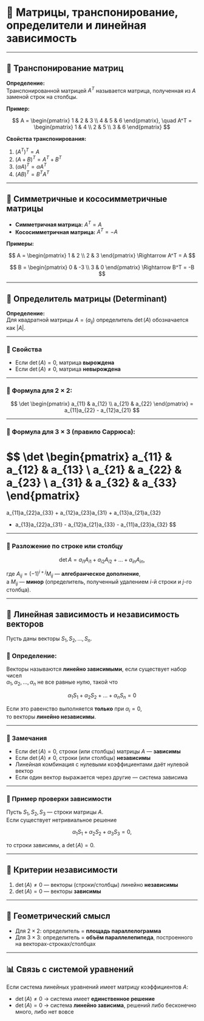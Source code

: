 # 📘 Матрицы, транспонирование, определители и линейная зависимость

---

## 🔹 Транспонирование матриц

**Определение:**  
Транспонированной матрицей $A^T$ называется матрица, полученная из $A$ заменой строк на столбцы.

**Пример:**

$$
A = 
\begin{pmatrix}
1 & 2 & 3 \\
4 & 5 & 6
\end{pmatrix},
\quad
A^T = 
\begin{pmatrix}
1 & 4 \\
2 & 5 \\
3 & 6
\end{pmatrix}
$$

**Свойства транспонирования:**

1. $(A^T)^T = A$  
2. $(A + B)^T = A^T + B^T$  
3. $(\alpha A)^T = \alpha A^T$  
4. $(AB)^T = B^T A^T$

---

## 🔹 Симметричные и кососимметричные матрицы

- **Симметричная матрица:** $A^T = A$  
- **Кососимметричная матрица:** $A^T = -A$

**Примеры:**

$$
A =
\begin{pmatrix}
1 & 2 \\
2 & 3
\end{pmatrix}
\Rightarrow A^T = A
$$

$$
B =
\begin{pmatrix}
0 & -3 \\
3 & 0
\end{pmatrix}
\Rightarrow B^T = -B
$$

---

## 🔹 Определитель матрицы (Determinant)

**Определение:**  
Для квадратной матрицы $A = (a_{ij})$ определитель $\det(A)$ обозначается как $|A|$.

---

### 📗 Свойства

- Если $\det(A) = 0$, матрица **вырождена**  
- Если $\det(A) \neq 0$, матрица **невырождена**

---

### 📙 Формула для $2 \times 2$:

$$
\det 
\begin{pmatrix}
a_{11} & a_{12} \\
a_{21} & a_{22}
\end{pmatrix}
= a_{11}a_{22} - a_{12}a_{21}
$$

---

### 📘 Формула для $3 \times 3$ (правило Саррюса):

$$
\det 
\begin{pmatrix}
a_{11} & a_{12} & a_{13} \\
a_{21} & a_{22} & a_{23} \\
a_{31} & a_{32} & a_{33}
\end{pmatrix}
=
a_{11}a_{22}a_{33} + a_{12}a_{23}a_{31} + a_{13}a_{21}a_{32}
- a_{13}a_{22}a_{31} - a_{12}a_{21}a_{33} - a_{11}a_{23}a_{32}
$$

---

### 📗 Разложение по строке или столбцу

$$
\det A = a_{i1}A_{i1} + a_{i2}A_{i2} + \dots + a_{in}A_{in},
$$

где $A_{ij} = (-1)^{i+j} M_{ij}$ — **алгебраическое дополнение**,  
а $M_{ij}$ — **минор** (определитель, полученный удалением $i$-й строки и $j$-го столбца).

---

## 🔹 Линейная зависимость и независимость векторов

Пусть даны векторы $S_1, S_2, \dots, S_n$.

### 📘 Определение:
Векторы называются **линейно зависимыми**, если существует набор чисел  
$\alpha_1, \alpha_2, \dots, \alpha_n$ не все равные нулю, такой что

$$
\alpha_1 S_1 + \alpha_2 S_2 + \dots + \alpha_n S_n = 0
$$

Если это равенство выполняется **только** при $\alpha_i = 0$,  
то векторы **линейно независимы**.

---

### 📗 Замечания

- Если $\det(A) = 0$, строки (или столбцы) матрицы $A$ — **зависимы**  
- Если $\det(A) \neq 0$, строки (или столбцы) **независимы**  
- Линейная комбинация с нулевыми коэффициентами даёт нулевой вектор  
- Если один вектор выражается через другие — система зависима

---

### 📙 Пример проверки зависимости

Пусть $S_1, S_2, S_3$ — строки матрицы $A$.  
Если существует нетривиальное решение

$$
\alpha_1 S_1 + \alpha_2 S_2 + \alpha_3 S_3 = 0,
$$

то строки зависимы, а $\det(A) = 0$.

---

## 🔹 Критерии независимости

1. $\det(A) \neq 0$ — векторы (строки/столбцы) линейно **независимы**  
2. $\det(A) = 0$ — векторы **зависимы**

---

## 🔹 Геометрический смысл

- Для $2 \times 2$: определитель = **площадь параллелограмма**  
- Для $3 \times 3$: определитель = **объём параллелепипеда**, построенного на векторах-строках/столбцах

---

## 📊 Связь с системой уравнений

Если система линейных уравнений имеет матрицу коэффициентов $A$:

- $\det(A) \neq 0$ → система имеет **единственное решение**  
- $\det(A) = 0$ → система **линейно зависима**, решений либо бесконечно много, либо нет вовсе
